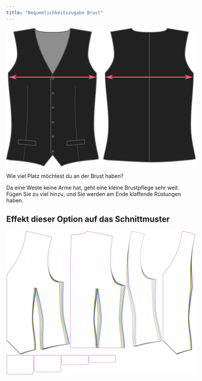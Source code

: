 ```yaml
---
title: "Bequemlichkeitszugabe Brust"
---
```


![Brustzugabe](chestease.svg)

Wie viel Platz möchtest du an der Brust haben?

<Note>

Da eine Weste keine Arme hat, geht eine kleine Brustpflege sehr weit. Fügen Sie zu viel hinzu, und Sie werden am Ende klaffende Rüstungen haben.

</Note>

## Effekt dieser Option auf das Schnittmuster

![Dieses Bild zeigt den Effekt dieser Option, indem es mehrere Varianten überlagert, die einen anderen Wert für diese Option haben](wahid_chestease_sample.svg "Effekt dieser Option auf das Schnittmuster")
